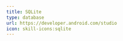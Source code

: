 ```yaml
---
title: SQLite
type: database
url: https://developer.android.com/studio
icon: skill-icons:sqlite
---
```

